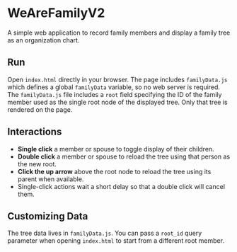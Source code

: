 # WeAreFamilyV2

A simple web application to record family members and display a family tree as
an organization chart.

## Run

Open `index.html` directly in your browser. The page includes
`familyData.js` which defines a global `familyData` variable, so no web server is required.
The `familyData.js` file includes a `root` field specifying the ID of the
family member used as the single root node of the displayed tree. Only that
tree is rendered on the page.

## Interactions

- **Single click** a member or spouse to toggle display of their children.
- **Double click** a member or spouse to reload the tree using that person as the new root.
- **Click the up arrow** above the root node to reload the tree using its parent when available.
- Single-click actions wait a short delay so that a double click will cancel them.

## Customizing Data

The tree data lives in `familyData.js`. You can pass a `root_id` query parameter
when opening `index.html` to start from a different root member.

